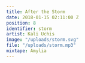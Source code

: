 ```yaml
---
title: After the Storm
date: 2018-01-15 02:11:00 Z
position: 8
identifier: storm
artist: Kali Uchis
image: "/uploads/storm.svg"
file: "/uploads/storm.mp3"
mixtape: Amylia
---
```


